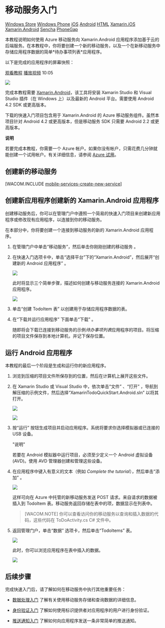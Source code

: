 <properties pageTitle="Get Started with Mobile Services for Xamarin.Android" metaKeywords="Azure Xamarin.Android application, mobile service XamarinAndroid, getting started Azure Xamarin.Android" writer="craigd" description="Learn how to use Azure Mobile Services with your Xamarin.Android app." metaCanonical="" 
	documentationCenter="Mobile" title="Get started with Mobile Services" />
<tags ms.service=""
    ms.date="11/11/2014"
    wacn.date="04/11/2015"
    />

<a name="getting-started"></a>
# 移动服务入门

<div class="dev-center-tutorial-selector sublanding">
	<a href="/zh-cn/documentation/articles/mobile-services-windows-store-get-started" title="Windows Store">Windows Store</a>
	<a href="/zh-cn/documentation/articles/mobile-services-windows-phone-get-started" title="Windows Phone">Windows Phone</a>
	<a href="/zh-cn/documentation/articles/mobile-services-ios-get-started" title="iOS">iOS</a>
	<a href="/zh-cn/documentation/articles/mobile-services-android-get-started" title="Android">Android</a>
	<a href="/zh-cn/documentation/articles/mobile-services-html-get-started" title="HTML">HTML</a>
	<a href="/zh-cn/documentation/articles/partner-xamarin-mobile-services-ios-get-started" title="Xamarin.iOS">Xamarin.iOS</a>
	<a href="/zh-cn/documentation/articles/partner-xamarin-mobile-services-android-get-started" title="Xamarin.Android" class="current">Xamarin.Android</a>
	<a href="/zh-cn/documentation/articles/partner-sencha-mobile-services-get-started/" title="Sencha">Sencha</a>
	<a href="/zh-cn/documentation/articles/mobile-services-javascript-backend-phonegap-get-started/" title="PhoneGap">PhoneGap</a>
</div>

<!--<div class="dev-center-tutorial-subselector">
	<a href="/zh-cn/documentation/articles/mobile-services-dotnet-backend-xamarin-android-get-started/" title=".NET backend">.NET 后端</a> | 
	<a href="/zh-cn/documentation/articles/partner-xamarin-mobile-services-android-get-started/"  title="JavaScript backend" class="current">JavaScript 后端</a>
</div>-->

<div class="dev-onpage-video-clear clearfix">
<div class="dev-onpage-left-content">
<p>本教程说明如何使用 Azure 移动服务向 Xamarin.Android 应用程序添加基于云的后端服务。在本教程中，你将要创建一个新的移动服务，以及一个在新移动服务中存储应用程序数据的简单*待办事项列表*应用程序。</p>

<p>以下是完成的应用程序的屏幕快照：</p>
</div>

<div class="dev-onpage-video-wrapper"><a href="http://channel9.msdn.com/Series/Windows-Azure-Mobile-Services/Getting-Started-with-Xamarin-and-Windows-Azure-Mobile-Services" target="_blank" class="label">观看教程</a> <a style="background-image: url('/media/devcenter/mobile/videos/get-started-xamarin-180x120.png') !important;" href="http://channel9.msdn.com/Series/Windows-Azure-Mobile-Services/Getting-Started-with-Xamarin-and-Windows-Azure-Mobile-Services" target="_blank" class="dev-onpage-video"><span class="icon">播放视频</span></a> <span class="time">10:05</span></div>
</div>

![][0]

完成本教程需要 [Xamarin.Android][1]，该工具将安装 Xamarin Studio 和 Visual Studio 插件（在 Windows 上）以及最新的 Android 平台。需要使用 Android 4.2 SDK 或更高版本。

下载的快速入门项目包含用于 Xamarin.Android 的 Azure 移动服务组件。虽然本项目针对 Android 4.2 或更高版本，但是移动服务 SDK 只需要 Android 2.2 或更高版本。

<div class="dev-callout"><b>说明</b>

<p>若要完成本教程，你需要一个 Azure 帐户。如果你没有帐户，只需花费几分钟就能创建一个试用帐户。有关详细信息，请参阅 <a href="http://www.windowsazure.cn/pricing/1rmb-trial/" target="_blank">Azure 试用</a>。</p>
</div>

<a name="create-new-service"> </a>
## 创建新的移动服务

[WACOM.INCLUDE [mobile-services-create-new-service](../includes/mobile-services-create-new-service.md)]

## 

## 创建新应用程序创建新的 Xamarin.Android 应用程序

创建移动服务后，你可以在管理门户中遵照一个简易的快速入门项目来创建新应用程序或修改现有应用程序，以连接到你的移动服务。

在本部分中，你将要创建一个连接到移动服务的新的 Xamarin.Android 应用程序。

1.  在管理门户中单击“移动服务”，然后单击你刚刚创建的移动服务 。

2.  在快速入门选项卡中，单击“选择平台”下的“Xamarin.Android”，然后展开“创建新的 Android 应用程序” 。

    ![][2]

    此时将显示三个简单步骤，描述如何创建与移动服务连接的 Xamarin.Android 应用程序。

    ![][3]

3.  单击“创建 TodoItem 表” 以创建用于存储应用程序数据的表。

4.  在“下载并运行应用程序” 下面单击“下载” 。

    随即将会下载已连接到移动服务的示例*待办事项列表*应用程序的项目。将压缩的项目文件保存到本地计算机，并记下保存位置。

## 运行 Android 应用程序

本教程的最后一个阶段是生成和运行你的新应用程序。

1.  浏览到压缩的项目文件所保存到的位置，然后在计算机上展开这些文件。

2.  在 Xamarin Studio 或 Visual Studio 中，依次单击“文件” 、“打开” ，导航到解压缩的示例文件，然后选择“XamarinTodoQuickStart.Android.sln” 以将其打开。

    ![][4]

    ![][5]

3.  按“运行” 按钮生成项目并启动应用程序。系统将要求你选择模拟器或已连接的 USB 设备。

    "说明"

    若要在 Android 模拟器中运行项目，必须至少定义一个 Android 虚拟设备 (AVD)。使用 AVD 管理器创建和管理这些设备。

4.  在应用程序中键入有意义的文本（例如 *Complete the tutorial*），然后单击“添加” 。

    ![][6]

    这样可向在 Azure 中托管的新移动服务发送 POST 请求。来自请求的数据被插入到 TodoItem 表。移动服务返回存储在表中的项，数据显示在列表中。

    > [WACOM.NOTE]
    > 你可以查看访问你的移动服务以查询和插入数据的代码，这些代码在 ToDoActivity.cs C\# 文件中。

5.  返回管理门户，单击“数据” 选项卡，然后单击“TodoItems” 表。

    ![][7]

    此时，你可以浏览应用程序在表中插入的数据。

    ![][8]

<a name="next-steps"> </a>
## 后续步骤

完成快速入门后，请了解如何在移动服务中执行其他重要任务：

-   [数据处理入门][]
    了解有关使用移动服务存储和查询数据的详细信息。

-   [身份验证入门][]
    了解如何使用标识提供者对应用程序的用户进行身份验证。

-   [推送通知入门][]
    了解如何向应用程序发送一条非常简单的推送通知。

  [Windows 应用商店]: /zh-cn/documentation/articles/mobile-services-windows-store-get-started "Windows 应用商店"
  [Windows Phone]: /zh-cn/documentation/articles/mobile-services-windows-phone-get-started "Windows Phone"
  [iOS]: /zh-cn/documentation/articles/mobile-services-ios-get-started "iOS"
  [Android]: /zh-cn/documentation/articles/mobile-services-android-get-started "Android"
  [HTML]: /zh-cn/documentation/articles/mobile-services-html-get-started "HTML"
  [Xamarin.iOS]: /zh-cn/documentation/articles/partner-xamarin-mobile-services-ios-get-started "Xamarin.iOS"
  [Xamarin.Android]: /zh-cn/documentation/articles/partner-xamarin-mobile-services-android-get-started "Xamarin.Android"
  [Sencha]: /zh-cn/documentation/articles/partner-sencha-mobile-services-get-started/ "Sencha"
  [PhoneGap]: /zh-cn/documentation/articles/mobile-services-javascript-backend-phonegap-get-started/ "PhoneGap"
  [观看教程]: http://channel9.msdn.com/Series/Windows-Azure-Mobile-Services/Getting-Started-with-Xamarin-and-Windows-Azure-Mobile-Services
  [0]: ./media/partner-xamarin-mobile-services-android-get-started/mobile-quickstart-completed-android.png
  [1]: http://xamarin.com/download
  [Azure 试用]: http://www.windowsazure.cn/pricing/1rmb-trial/
  [mobile-services-create-new-service]: ../includes/mobile-services-create-new-service.md
  [2]: ./media/partner-xamarin-mobile-services-android-get-started/mobile-portal-quickstart-xamarin-android.png
  [3]: ./media/partner-xamarin-mobile-services-android-get-started/mobile-quickstart-steps-xamarin-android.png
  [4]: ./media/partner-xamarin-mobile-services-android-get-started/mobile-xamarin-project-android-xs.png
  [5]: ./media/partner-xamarin-mobile-services-android-get-started/mobile-xamarin-project-android-vs.png
  [6]: ./media/partner-xamarin-mobile-services-android-get-started/mobile-quickstart-startup-android.png
  [7]: ./media/partner-xamarin-mobile-services-android-get-started/mobile-data-tab.png
  [8]: ./media/partner-xamarin-mobile-services-android-get-started/mobile-data-browse.png
  [数据处理入门]: /develop/mobile/tutorials/get-started-with-data-xamarin-android
  [身份验证入门]: /develop/mobile/tutorials/get-started-with-users-xamarin-android
  [推送通知入门]: /develop/mobile/tutorials/get-started-with-push-xamarin-android
